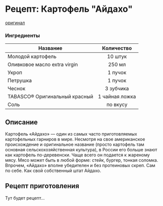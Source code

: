 # Рецепт: Картофель "Айдахо"
[оригинал](https://eda.ru/recepty/osnovnye-blyuda/kartofel-ajdaho-30625)

### Ингредиенты
| Название        	| Количество    |
| -------------   	|:-------------:|
| Молодой картофель | 10 штук 			|
| Оливковое масло extra virgin| 250 мл 		|
| Укроп		        | 1 пучок 		|
| Петрушка          | 1 пучок       |
| Чеснок            | 3 зубчика     |
| TABASCO® Оригинальный красный| 1 чайная ложка    |
| Соль              | по вкусу      |


## Описание
Картофель «Айдахо» — один из самых часто приготовляемых картофельных гарниров в мире. Несмотря на свое американское происхождение и оригинальное название (просто картофель там основная сельскохозяйственная культура), в России его больше знают как картофель по-деревенски. Чаще всего он подается к жареному мясу. Мясо может быть в любой форме: стейк, бургер, тонкая соломка. Впрочем, «Айдахо» вполне убедителен и без протеиновых скреп. Сам по себе. Как свой собственный штат Айдахо.

## Рецепт приготовления
Тут будет рецепт...